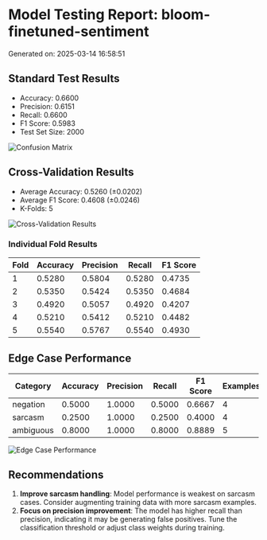 # Model Testing Report: bloom-finetuned-sentiment

Generated on: 2025-03-14 16:58:51

## Standard Test Results

- Accuracy: 0.6600
- Precision: 0.6151
- Recall: 0.6600
- F1 Score: 0.5983
- Test Set Size: 2000

![Confusion Matrix](testing/confusion_matrix_bloom-finetuned-sentiment.png)

## Cross-Validation Results

- Average Accuracy: 0.5260 (±0.0202)
- Average F1 Score: 0.4608 (±0.0246)
- K-Folds: 5

![Cross-Validation Results](testing/cross_validation_bloom-finetuned-sentiment.png)

### Individual Fold Results

| Fold | Accuracy | Precision | Recall | F1 Score |
|------|----------|-----------|--------|----------|
| 1 | 0.5280 | 0.5804 | 0.5280 | 0.4735 |
| 2 | 0.5350 | 0.5424 | 0.5350 | 0.4684 |
| 3 | 0.4920 | 0.5057 | 0.4920 | 0.4207 |
| 4 | 0.5210 | 0.5412 | 0.5210 | 0.4482 |
| 5 | 0.5540 | 0.5767 | 0.5540 | 0.4930 |

## Edge Case Performance

| Category | Accuracy | Precision | Recall | F1 Score | Examples |
|----------|----------|-----------|--------|----------|----------|
| negation | 0.5000 | 1.0000 | 0.5000 | 0.6667 | 4 |
| sarcasm | 0.2500 | 1.0000 | 0.2500 | 0.4000 | 4 |
| ambiguous | 0.8000 | 1.0000 | 0.8000 | 0.8889 | 5 |

![Edge Case Performance](testing/edge_case_performance.png)

## Recommendations

1. **Improve sarcasm handling**: Model performance is weakest on sarcasm cases. Consider augmenting training data with more sarcasm examples.
2. **Focus on precision improvement**: The model has higher recall than precision, indicating it may be generating false positives. Tune the classification threshold or adjust class weights during training.
